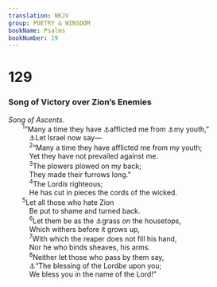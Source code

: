 ```yaml
---
translation: NKJV
group: POETRY & WINSDOM
bookName: Psalms 
bookNumber: 19
---
```


<div class="title"><h1>129</h1><h3>Song of Victory over Zion’s Enemies</h3><i>Song of Ascents.</i></div>
<span class="verse thi_129_1">  <sup>1</sup>“Many a time they have <a data-toggle="tooltip" data-placement="bottom" title="Ps. 125:5">⚓</a>afflicted me from <a data-toggle="tooltip" data-placement="bottom" title="(Jer. 1:19; 15:20); Matt. 16:18; 2 Cor. 4:8, 9">⚓</a>my youth,”<br/>   <a data-toggle="tooltip" data-placement="bottom" title="Ezek. 23:3; Hos. 2:15">⚓</a>Let Israel now say—<br/></span>
<span class="verse thi_129_2">   <sup>2</sup>“Many a time they have afflicted me from my youth;<br/>   Yet they have not prevailed against me.<br/></span>
<span class="verse thi_129_3">   <sup>3</sup>The plowers plowed on my back;<br/>   They made their furrows long.”<br/></span>
<span class="verse thi_129_4">   <sup>4</sup>The Lord<i>is</i> righteous;<br/>   He has cut in pieces the cords of the wicked.<br/></span>
<span class="verse thi_129_5">  <sup>5</sup>Let all those who hate Zion<br/>   Be put to shame and turned back.<br/></span>
<span class="verse thi_129_6">   <sup>6</sup>Let them be as the <a data-toggle="tooltip" data-placement="bottom" title="Ps. 124:1">⚓</a>grass <i>on</i> the housetops,<br/>   Which withers before it grows up,<br/></span>
<span class="verse thi_129_7">   <sup>7</sup>With which the reaper does not fill his hand,<br/>   Nor he who binds sheaves, his arms.<br/></span>
<span class="verse thi_129_8">   <sup>8</sup>Neither let those who pass by them say,<br/>   <a data-toggle="tooltip" data-placement="bottom" title="Ps. 37:2">⚓</a>“The blessing of the Lord<i>be</i> upon you;<br/>   We bless you in the name of the Lord!”<br/></span>
